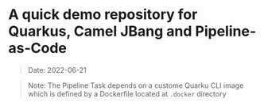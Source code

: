 # A quick demo repository for Quarkus, Camel JBang and Pipeline-as-Code
> Date: 2022-06-21

> Note: The Pipeline Task depends on a custome Quarku CLI image which is defined by a Dockerfile located at ```.docker``` directory
